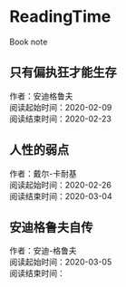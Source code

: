 # ReadingTime
Book note

## 只有偏执狂才能生存
作者：安迪格鲁夫 <br/>
阅读起始时间：2020-02-09<br/>
阅读结束时间：2020-02-23<br/>

## 人性的弱点
作者：戴尔-卡耐基<br/>
阅读起始时间：2020-02-26<br/>
阅读结束时间：2020-03-04<br/>

## 安迪格鲁夫自传
作者：安迪-格鲁夫<br/>
阅读起始时间：2020-03-05<br/>
阅读结束时间：<br/>
